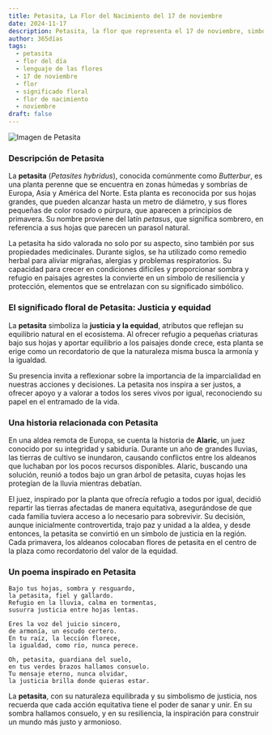 ```yaml
---
title: Petasita, La Flor del Nacimiento del 17 de noviembre
date: 2024-11-17
description: Petasita, la flor que representa el 17 de noviembre, simboliza Justicia y equidad. Descubre su fascinante historia, significado en el lenguaje de las flores y una poesía que celebra su belleza.
author: 365días
tags:
  - petasita
  - flor del día
  - lenguaje de las flores
  - 17 de noviembre
  - flor
  - significado floral
  - flor de nacimiento
  - noviembre
draft: false
---
```



![Imagen de Petasita](https://cdn.pixabay.com/photo/2015/09/24/17/19/hunt-955953_1280.jpg#center)


### Descripción de Petasita

La **petasita** (_Petasites hybridus_), conocida comúnmente como _Butterbur_, es una planta perenne que se encuentra en zonas húmedas y sombrías de Europa, Asia y América del Norte. Esta planta es reconocida por sus hojas grandes, que pueden alcanzar hasta un metro de diámetro, y sus flores pequeñas de color rosado o púrpura, que aparecen a principios de primavera. Su nombre proviene del latín _petasus_, que significa sombrero, en referencia a sus hojas que parecen un parasol natural.

La petasita ha sido valorada no solo por su aspecto, sino también por sus propiedades medicinales. Durante siglos, se ha utilizado como remedio herbal para aliviar migrañas, alergias y problemas respiratorios. Su capacidad para crecer en condiciones difíciles y proporcionar sombra y refugio en paisajes agrestes la convierte en un símbolo de resiliencia y protección, elementos que se entrelazan con su significado simbólico.

### El significado floral de Petasita: Justicia y equidad

La **petasita** simboliza la **justicia y la equidad**, atributos que reflejan su equilibrio natural en el ecosistema. Al ofrecer refugio a pequeñas criaturas bajo sus hojas y aportar equilibrio a los paisajes donde crece, esta planta se erige como un recordatorio de que la naturaleza misma busca la armonía y la igualdad.

Su presencia invita a reflexionar sobre la importancia de la imparcialidad en nuestras acciones y decisiones. La petasita nos inspira a ser justos, a ofrecer apoyo y a valorar a todos los seres vivos por igual, reconociendo su papel en el entramado de la vida.

### Una historia relacionada con Petasita

En una aldea remota de Europa, se cuenta la historia de **Alaric**, un juez conocido por su integridad y sabiduría. Durante un año de grandes lluvias, las tierras de cultivo se inundaron, causando conflictos entre los aldeanos que luchaban por los pocos recursos disponibles. Alaric, buscando una solución, reunió a todos bajo un gran árbol de petasita, cuyas hojas les protegían de la lluvia mientras debatían.

El juez, inspirado por la planta que ofrecía refugio a todos por igual, decidió repartir las tierras afectadas de manera equitativa, asegurándose de que cada familia tuviera acceso a lo necesario para sobrevivir. Su decisión, aunque inicialmente controvertida, trajo paz y unidad a la aldea, y desde entonces, la petasita se convirtió en un símbolo de justicia en la región. Cada primavera, los aldeanos colocaban flores de petasita en el centro de la plaza como recordatorio del valor de la equidad.

### Un poema inspirado en Petasita

```
Bajo tus hojas, sombra y resguardo,  
la petasita, fiel y gallardo.  
Refugio en la lluvia, calma en tormentas,  
susurra justicia entre hojas lentas.

Eres la voz del juicio sincero,  
de armonía, un escudo certero.  
En tu raíz, la lección florece,  
la igualdad, como río, nunca perece.

Oh, petasita, guardiana del suelo,  
en tus verdes brazos hallamos consuelo.  
Tu mensaje eterno, nunca olvidar,  
la justicia brilla donde quieras estar.
```

La **petasita**, con su naturaleza equilibrada y su simbolismo de justicia, nos recuerda que cada acción equitativa tiene el poder de sanar y unir. En su sombra hallamos consuelo, y en su resiliencia, la inspiración para construir un mundo más justo y armonioso.


